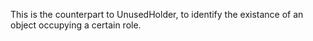This is the counterpart to UnusedHolder, to identify the existance of an object occupying a certain role.